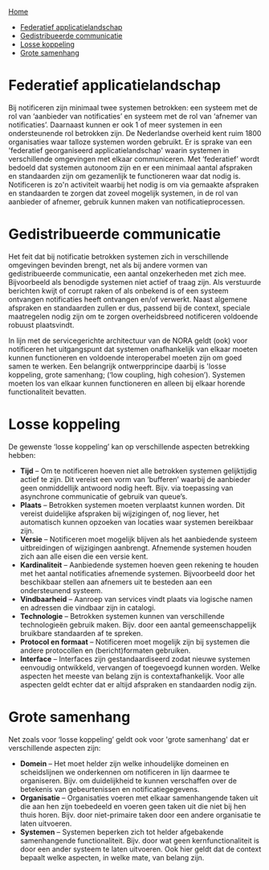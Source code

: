 [Home](index.md)

- [Federatief applicatielandschap](#federatief-applicatielandschap)
- [Gedistribueerde communicatie](#gedistribueerde-communicatie)
- [Losse koppeling](#losse-koppeling)
- [Grote samenhang](#grote-samenhang)

# Federatief applicatielandschap

Bij notificeren zijn minimaal twee systemen betrokken: een systeem met de rol van ‘aanbieder van notificaties’ en systeem met de rol van ‘afnemer van notificaties’. Daarnaast kunnen er ook 1 of meer systemen in een ondersteunende rol betrokken zijn. De Nederlandse overheid kent ruim 1800 organisaties waar talloze systemen worden gebruikt. Er is sprake van een 'federatief georganiseerd applicatielandschap' waarin systemen in verschillende omgevingen met elkaar communiceren. Met ‘federatief’ wordt bedoeld dat systemen autonoom zijn en er een minimaal aantal afspraken en standaarden zijn om gezamenlijk te functioneren waar dat nodig is. Notificeren is zo'n activiteit waarbij het nodig is om via gemaakte afspraken en standaarden te zorgen dat zoveel mogelijk systemen, in de rol van aanbieder of afnemer, gebruik kunnen maken van notificatieprocessen.

# Gedistribueerde communicatie

Het feit dat bij notificatie betrokken systemen zich in verschillende omgevingen bevinden brengt, net als bij andere vormen van gedistribueerde communicatie, een aantal onzekerheden met zich mee. Bijvoorbeeld als benodigde systemen niet actief of traag zijn. Als verstuurde berichten kwijt of corrupt raken of als onbekend is of een systeem ontvangen notificaties heeft ontvangen en/of verwerkt. Naast algemene afspraken en standaarden zullen er dus, passend bij de context, speciale maatregelen nodig zijn om te zorgen overheidsbreed notificeren voldoende robuust plaatsvindt.

In lijn met de servicegerichte architectuur van de NORA geldt (ook) voor notificeren het uitgangspunt dat systemen onafhankelijk van elkaar moeten kunnen functioneren en voldoende interoperabel moeten zijn om goed samen te werken. Een belangrijk ontwerpprincipe daarbij is 'losse koppeling, grote samenhang; (‘low coupling, high cohesion’). Systemen moeten los van elkaar kunnen functioneren en alleen bij elkaar horende functionaliteit bevatten.

# Losse koppeling

De gewenste ‘losse koppeling’ kan op verschillende aspecten betrekking hebben:

- **Tijd** – Om te notificeren hoeven niet alle betrokken systemen gelijktijdig actief te zijn. Dit vereist een vorm van ‘bufferen’ waarbij de aanbieder geen onmiddellijk antwoord nodig heeft. Bijv. via toepassing van asynchrone communicatie of gebruik van queue’s.
- **Plaats** – Betrokken systemen moeten verplaatst kunnen worden. Dit vereist duidelijke afspraken bij wijzigingen of, nog liever, het automatisch kunnen opzoeken van locaties waar systemen bereikbaar zijn.
- **Versie** – Notificeren moet mogelijk blijven als het aanbiedende systeem uitbreidingen of wijzigingen aanbrengt. Afnemende systemen houden zich aan alle eisen die een versie kent.
- **Kardinaliteit** – Aanbiedende systemen hoeven geen rekening te houden met het aantal notificaties afnemende systemen. Bijvoorbeeld door het beschikbaar stellen aan afnemers uit te besteden aan een ondersteunend systeem.
- **Vindbaarheid** – Aanroep van services vindt plaats via logische namen en adressen die vindbaar zijn in catalogi.
- **Technologie** – Betrokken systemen kunnen van verschillende technologieën gebruik maken. Bijv. door een aantal gemeenschappelijk bruikbare standaarden af te spreken.
- **Protocol en formaat** – Notificeren moet mogelijk zijn bij systemen die andere protocollen en (bericht)formaten gebruiken.
- **Interface** – Interfaces zijn gestandaardiseerd zodat nieuwe systemen eenvoudig ontwikkeld, vervangen of toegevoegd kunnen worden.
  Welke aspecten het meeste van belang zijn is contextafhankelijk. Voor alle aspecten geldt echter dat er altijd afspraken en standaarden nodig zijn.

# Grote samenhang

Net zoals voor ‘losse koppeling’ geldt ook voor 'grote samenhang' dat er verschillende aspecten zijn:

- **Domein** – Het moet helder zijn welke inhoudelijke domeinen en scheidslijnen we onderkennen om notificeren in lijn daarmee te organiseren. Bijv. om duidelijkheid te kunnen verschaffen over de betekenis van gebeurtenissen en notificatiegegevens.
- **Organisatie** – Organisaties voeren met elkaar samenhangende taken uit die aan hen zijn toebedeeld en voeren geen taken uit die niet bij hen thuis horen. Bijv. door niet-primaire taken door een andere organisatie te laten uitvoeren.
- **Systemen** – Systemen beperken zich tot helder afgebakende samenhangende functionaliteit. Bijv. door wat geen kernfunctionaliteit is door een ander systeem te laten uitvoeren.
  Ook hier geldt dat de context bepaalt welke aspecten, in welke mate, van belang zijn.
